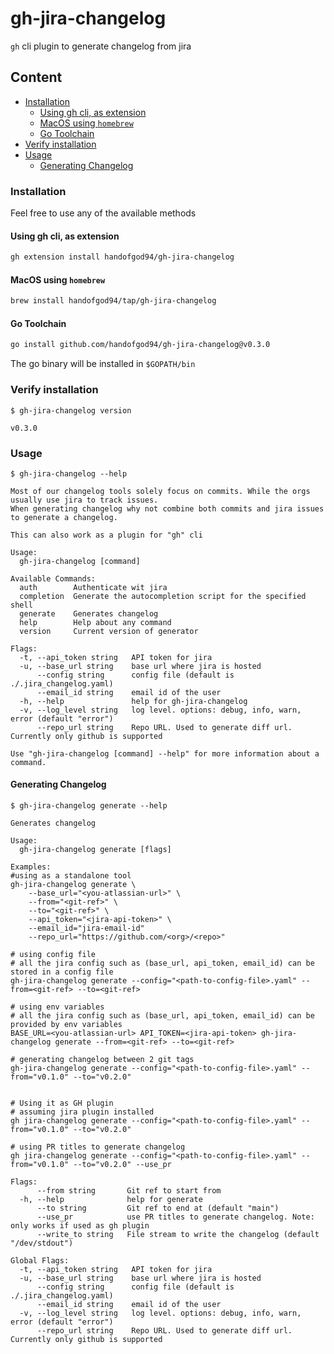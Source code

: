 # gh-jira-changelog

`gh` cli plugin to generate changelog from jira

## Content
  * [Installation](#installation)
    * [Using gh cli, as extension](#using-gh-cli,-as-extension)
    * [MacOS using `homebrew`](#macos-using-`homebrew`)
    * [Go Toolchain](#go-toolchain)
  * [Verify installation](#verify-installation)
  * [Usage](#usage)
    * [Generating Changelog](#generating-changelog)


### Installation

Feel free to use any of the available methods

#### Using gh cli, as extension
```sh
gh extension install handofgod94/gh-jira-changelog
```

#### MacOS using `homebrew`
```sh
brew install handofgod94/tap/gh-jira-changelog
```

#### Go Toolchain
```sh
go install github.com/handofgod94/gh-jira-changelog@v0.3.0
```
The go binary will be installed in `$GOPATH/bin`

### Verify installation

`$ gh-jira-changelog version`
```
v0.3.0
```

### Usage

`$ gh-jira-changelog --help`
```
Most of our changelog tools solely focus on commits. While the orgs usually use jira to track issues.
When generating changelog why not combine both commits and jira issues to generate a changelog.

This can also work as a plugin for "gh" cli

Usage:
  gh-jira-changelog [command]

Available Commands:
  auth        Authenticate wit jira
  completion  Generate the autocompletion script for the specified shell
  generate    Generates changelog
  help        Help about any command
  version     Current version of generator

Flags:
  -t, --api_token string   API token for jira
  -u, --base_url string    base url where jira is hosted
      --config string      config file (default is ./.jira_changelog.yaml)
      --email_id string    email id of the user
  -h, --help               help for gh-jira-changelog
  -v, --log_level string   log level. options: debug, info, warn, error (default "error")
      --repo_url string    Repo URL. Used to generate diff url. Currently only github is supported

Use "gh-jira-changelog [command] --help" for more information about a command.
```

#### Generating Changelog

`$ gh-jira-changelog generate --help`
```
Generates changelog

Usage:
  gh-jira-changelog generate [flags]

Examples:
#using as a standalone tool
gh-jira-changelog generate \
	--base_url="<you-atlassian-url>" \
	--from="<git-ref>" \
	--to="<git-ref>" \
	--api_token="<jira-api-token>" \
	--email_id="jira-email-id"
	--repo_url="https://github.com/<org>/<repo>"

# using config file
# all the jira config such as (base_url, api_token, email_id) can be stored in a config file
gh-jira-changelog generate --config="<path-to-config-file>.yaml" --from=<git-ref> --to=<git-ref>

# using env variables
# all the jira config such as (base_url, api_token, email_id) can be provided by env variables
BASE_URL=<you-atlassian-url> API_TOKEN=<jira-api-token> gh-jira-changelog generate --from=<git-ref> --to=<git-ref>

# generating changelog between 2 git tags
gh-jira-changelog generate --config="<path-to-config-file>.yaml" --from="v0.1.0" --to="v0.2.0"


# Using it as GH plugin
# assuming jira plugin installed
gh jira-changelog generate --config="<path-to-config-file>.yaml" --from="v0.1.0" --to="v0.2.0"

# using PR titles to generate changelog
gh jira-changelog generate --config="<path-to-config-file>.yaml" --from="v0.1.0" --to="v0.2.0" --use_pr

Flags:
      --from string       Git ref to start from
  -h, --help              help for generate
      --to string         Git ref to end at (default "main")
      --use_pr            use PR titles to generate changelog. Note: only works if used as gh plugin
      --write_to string   File stream to write the changelog (default "/dev/stdout")

Global Flags:
  -t, --api_token string   API token for jira
  -u, --base_url string    base url where jira is hosted
      --config string      config file (default is ./.jira_changelog.yaml)
      --email_id string    email id of the user
  -v, --log_level string   log level. options: debug, info, warn, error (default "error")
      --repo_url string    Repo URL. Used to generate diff url. Currently only github is supported
```
